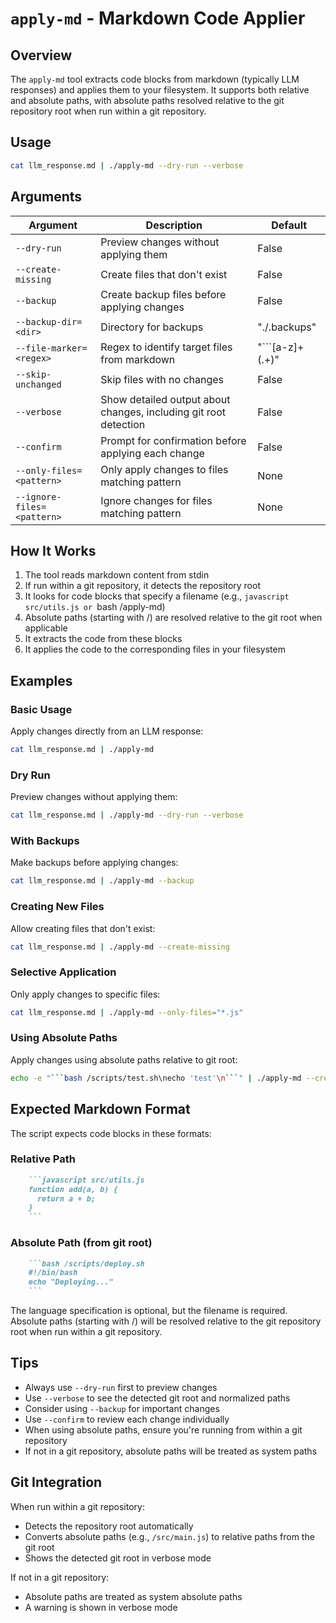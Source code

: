 # `apply-md` - Markdown Code Applier

## Overview

The `apply-md` tool extracts code blocks from markdown (typically LLM responses) and applies them to your filesystem. It supports both relative and absolute paths, with absolute paths resolved relative to the git repository root when run within a git repository.

## Usage

```bash
cat llm_response.md | ./apply-md --dry-run --verbose
```

## Arguments

| Argument | Description | Default |
|----------|-------------|---------|
| `--dry-run` | Preview changes without applying them | False |
| `--create-missing` | Create files that don't exist | False |
| `--backup` | Create backup files before applying changes | False |
| `--backup-dir=<dir>` | Directory for backups | "./.backups" |
| `--file-marker=<regex>` | Regex to identify target files from markdown | "```[a-z]+ (.+)" |
| `--skip-unchanged` | Skip files with no changes | False |
| `--verbose` | Show detailed output about changes, including git root detection | False |
| `--confirm` | Prompt for confirmation before applying each change | False |
| `--only-files=<pattern>` | Only apply changes to files matching pattern | None |
| `--ignore-files=<pattern>` | Ignore changes for files matching pattern | None |

## How It Works

1. The tool reads markdown content from stdin
2. If run within a git repository, it detects the repository root
3. It looks for code blocks that specify a filename (e.g., ```javascript src/utils.js or ```bash /apply-md)
4. Absolute paths (starting with /) are resolved relative to the git root when applicable
5. It extracts the code from these blocks
6. It applies the code to the corresponding files in your filesystem

## Examples

### Basic Usage

Apply changes directly from an LLM response:

```bash
cat llm_response.md | ./apply-md
```

### Dry Run

Preview changes without applying them:

```bash
cat llm_response.md | ./apply-md --dry-run --verbose
```

### With Backups

Make backups before applying changes:

```bash
cat llm_response.md | ./apply-md --backup
```

### Creating New Files

Allow creating files that don't exist:

```bash
cat llm_response.md | ./apply-md --create-missing
```

### Selective Application

Only apply changes to specific files:

```bash
cat llm_response.md | ./apply-md --only-files="*.js"
```

### Using Absolute Paths

Apply changes using absolute paths relative to git root:

```bash
echo -e "```bash /scripts/test.sh\necho 'test'\n```" | ./apply-md --create-missing
```

## Expected Markdown Format

The script expects code blocks in these formats:

### Relative Path
```markdown
    ```javascript src/utils.js
    function add(a, b) {
      return a + b;
    }
    ```
```

### Absolute Path (from git root)
```markdown
    ```bash /scripts/deploy.sh
    #!/bin/bash
    echo "Deploying..."
    ```
```

The language specification is optional, but the filename is required. Absolute paths (starting with /) will be resolved relative to the git repository root when run within a git repository.

## Tips

- Always use `--dry-run` first to preview changes
- Use `--verbose` to see the detected git root and normalized paths
- Consider using `--backup` for important changes
- Use `--confirm` to review each change individually
- When using absolute paths, ensure you're running from within a git repository
- If not in a git repository, absolute paths will be treated as system paths

## Git Integration

When run within a git repository:
- Detects the repository root automatically
- Converts absolute paths (e.g., `/src/main.js`) to relative paths from the git root
- Shows the detected git root in verbose mode

If not in a git repository:
- Absolute paths are treated as system absolute paths
- A warning is shown in verbose mode
